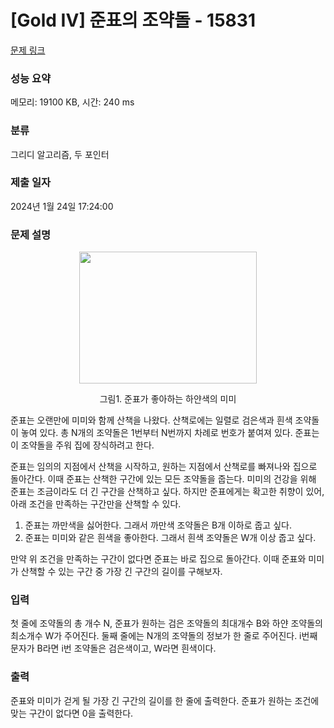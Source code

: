 # [Gold IV] 준표의 조약돌 - 15831 

[문제 링크](https://www.acmicpc.net/problem/15831) 

### 성능 요약

메모리: 19100 KB, 시간: 240 ms

### 분류

그리디 알고리즘, 두 포인터

### 제출 일자

2024년 1월 24일 17:24:00

### 문제 설명

<p style="text-align: center;"><img alt="" src="https://onlinejudgeimages.s3-ap-northeast-1.amazonaws.com/problem/15830/1.png" style="width: 284px; height: 211px;"></p>

<p style="text-align: center;">그림1. 준표가 좋아하는 하얀색의 미미</p>

<p>준표는 오랜만에 미미와 함께 산책을 나왔다. 산책로에는 일렬로 검은색과 흰색 조약돌이 놓여 있다. 총 N개의 조약돌은 1번부터 N번까지 차례로 번호가 붙여져 있다. 준표는 이 조약돌을 주워 집에 장식하려고 한다.</p>

<p>준표는 임의의 지점에서 산책을 시작하고, 원하는 지점에서 산책로를 빠져나와 집으로 돌아간다. 이때 준표는 산책한 구간에 있는 모든 조약돌을 줍는다. 미미의 건강을 위해 준표는 조금이라도 더 긴 구간을 산책하고 싶다. 하지만 준표에게는 확고한 취향이 있어, 아래 조건을 만족하는 구간만을 산책할 수 있다.</p>

<ol>
	<li>준표는 까만색을 싫어한다. 그래서 까만색 조약돌은 B개 이하로 줍고 싶다.</li>
	<li>준표는 미미와 같은 흰색을 좋아한다. 그래서 흰색 조약돌은 W개 이상 줍고 싶다.</li>
</ol>

<p>만약 위 조건을 만족하는 구간이 없다면 준표는 바로 집으로 돌아간다. 이때 준표와 미미가 산책할 수 있는 구간 중 가장 긴 구간의 길이를 구해보자.</p>

### 입력 

 <p>첫 줄에 조약돌의 총 개수 N, 준표가 원하는 검은 조약돌의 최대개수 B와 하얀 조약돌의 최소개수 W가 주어진다. 둘째 줄에는 N개의 조약돌의 정보가 한 줄로 주어진다. i번째 문자가 B라면 i번 조약돌은 검은색이고, W라면 흰색이다.</p>

### 출력 

 <p>준표와 미미가 걷게 될 가장 긴 구간의 길이를 한 줄에 출력한다. 준표가 원하는 조건에 맞는 구간이 없다면 0을 출력한다.</p>

